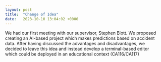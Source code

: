 ```yaml
---
layout: post
title:  "Change of Idea"
date:   2023-10-10 13:04:02 +0000
---
```


We had our first meeting with our supervisor, Stephen Blott. We proposed creating an AI-based project which makes predictions based on accident data. After having discussed the advantages and disadvantages, we decided to leave this idea and instead develop a terminal-based editor which could be deployed in an educational context (CA116/CA117)